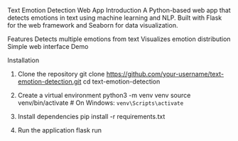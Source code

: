 Text Emotion Detection Web App
Introduction
A Python-based web app that detects emotions in text using machine learning and NLP. Built with Flask for the web framework and Seaborn for data visualization.

Features
Detects multiple emotions from text
Visualizes emotion distribution
Simple web interface
Demo

Installation
1. Clone the repository
git clone https://github.com/your-username/text-emotion-detection.git
cd text-emotion-detection

2. Create a virtual environment
python3 -m venv venv
source venv/bin/activate  # On Windows: `venv\Scripts\activate`

3. Install dependencies
pip install -r requirements.txt

4. Run the application
flask run

